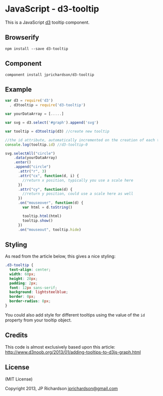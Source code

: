 JavaScript - d3-tooltip
=======================

This is a JavaScript [d3](http://d3js.org/) tooltip component.


Browserify
----------

    npm install --save d3-tooltip


Component
---------

    component install jprichardson/d3-tooltip



Example
------


```javascript
var d3 = require('d3')
  , d3tooltip = require('d3-tooltip')

var yourDataArray = [.....]

var svg = d3.select('#graph').append('svg')

var tooltip = d3tooltip(d3) //create new tooltip

//the id attribute, automatically incremented on the creation of each tooltip
console.log(tooltip.id) //d3-tooltip-0

svg.selectAll("circle")
    .data(yourDataArray)
    .enter()
    .append("circle")
      .attr("r", 3)
      .attr("cx", function(d, i) {
        //return x position, typically you use a scale here
      })
      .attr("cy", function(d) {
        //return y position, could use a scale here as well
      })
      .on("mouseover", function(d) {
        var html = d.toString()

        tooltip.html(html)
        tooltip.show()    
      })
      .on("mouseout", tooltip.hide)
```

Styling
-------

As read from the article below, this gives a nice styling:

```css
.d3-tooltip {            
  text-align: center;           
  width: 60px;                  
  height: 28px;                 
  padding: 2px;             
  font: 12px sans-serif;        
  background: lightsteelblue;   
  border: 0px;      
  border-radius: 8px;                
}
```
You could also add style for different tooltips using the value of the `id` property from your tooltip object.



Credits
-------

This code is almost exclusively based upon this article: http://www.d3noob.org/2013/01/adding-tooltips-to-d3js-graph.html


License
-------

(MIT License)

Copyright 2013, JP Richardson  <jprichardson@gmail.com>


